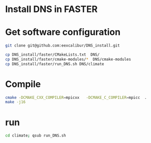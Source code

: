 # Install DNS in FASTER

# Get software configuration

```bash
git clone git@github.com:eexcalibur/DNS_install.git

cp DNS_install/faster/CMakeLists.txt  DNS/
cp DNS_install/faster/cmake-modules/*  DNS/cmake-modules
cp DNS_install/faster/run_DNS.sh DNS/climate
```

# Compile

```bash
cmake -DCMAKE_CXX_COMPILER=mpicxx   -DCMAKE_C_COMPILER=mpicc  .
make -j16

```

# run

```bash
cd climate; qsub run_DNS.sh
```
